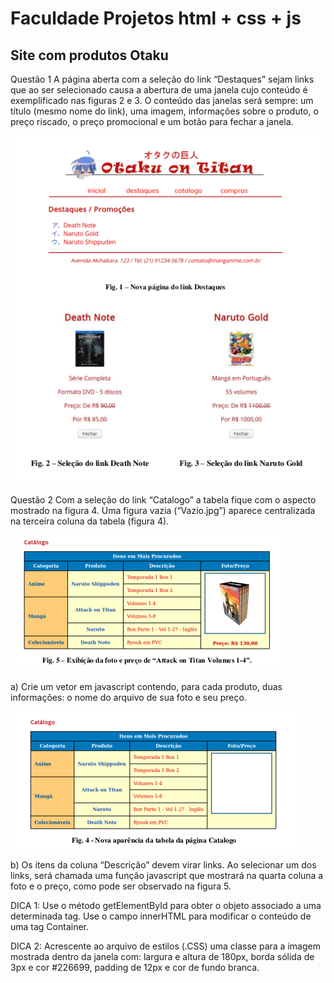 # Faculdade Projetos html + css + js

## Site com produtos Otaku

Questão 1
A página aberta com a seleção do link “Destaques” sejam links que ao ser selecionado causa a abertura de uma janela cujo conteúdo é exemplificado nas figuras 2 e 3. O conteúdo das janelas será sempre: um título (mesmo nome do link), uma imagem, informações sobre o produto, o preço riscado, o preço promocional e um botão para fechar a janela.

![link Destaques e abertura de janela com produtos da página](https://github.com/alessandradocouto/FaculdadeProjetos/blob/master/imagens/imagem1.png)



Questão 2
Com a seleção do link “Catalogo” a tabela fique com o aspecto mostrado na figura 4. Uma figura vazia (“Vazio.jpg”) aparece centralizada na terceira coluna da tabela (figura 4).


![link Catalogo com figura vazia](https://github.com/alessandradocouto/FaculdadeProjetos/blob/master/imagens/imagem2.png)

a) Crie um vetor em javascript contendo, para cada produto, duas informações: o
nome do arquivo de sua foto e seu preço.

![foto do produto ao clicar no link desejado](https://github.com/alessandradocouto/FaculdadeProjetos/blob/master/imagens/imagem3.png)

b) Os itens da coluna “Descrição” devem virar links. Ao selecionar um dos links,
será chamada uma função javascript que mostrará na quarta coluna a foto e o
preço, como pode ser observado na figura 5.

DICA 1: Use o método getElementById para obter o objeto associado a uma determinada
tag. Use o campo innerHTML para modificar o conteúdo de uma tag Container.

DICA 2: Acrescente ao arquivo de estilos (.CSS) uma classe para a imagem mostrada
dentro da janela com: largura e altura de 180px, borda sólida de 3px e cor #226699,
padding de 12px e cor de fundo branca.

